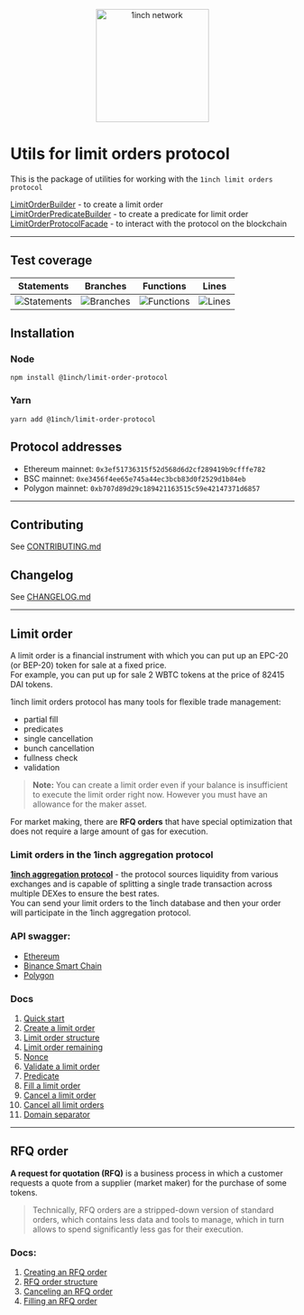 <p align="center">
  <img src="https://app.1inch.io/assets/images/logo.svg" width="200" alt="1inch network" />
</p>

# Utils for limit orders protocol

This is the package of utilities for working with the `1inch limit orders protocol`

[LimitOrderBuilder](https://github.com/1inch/limit-order-protocol-utils/blob/master/src/limit-order.builder.ts) - to create a limit order  
[LimitOrderPredicateBuilder](https://github.com/1inch/limit-order-protocol-utils/blob/master/src/limit-order-predicate.builder.ts) - to create a predicate for limit order  
[LimitOrderProtocolFacade](https://github.com/1inch/limit-order-protocol-utils/blob/master/src/limit-order-protocol.facade.ts) - to interact with the protocol on the blockchain

---

## Test coverage

| Statements                                                                    | Branches                                                                    | Functions                                                                    | Lines                                                                    |
| ----------------------------------------------------------------------------- | --------------------------------------------------------------------------- | ---------------------------------------------------------------------------- | ------------------------------------------------------------------------ |
| ![Statements](https://img.shields.io/badge/Coverage-96.85%25-brightgreen.svg) | ![Branches](https://img.shields.io/badge/Coverage-93.15%25-brightgreen.svg) | ![Functions](https://img.shields.io/badge/Coverage-96.08%25-brightgreen.svg) | ![Lines](https://img.shields.io/badge/Coverage-96.85%25-brightgreen.svg) |

## Installation

### Node

```
npm install @1inch/limit-order-protocol
```

### Yarn

```
yarn add @1inch/limit-order-protocol
```

## Protocol addresses

-   Ethereum mainnet: `0x3ef51736315f52d568d6d2cf289419b9cfffe782`
-   BSC mainnet: `0xe3456f4ee65e745a44ec3bcb83d0f2529d1b84eb`
-   Polygon mainnet: `0xb707d89d29c189421163515c59e42147371d6857`

---

## Contributing

See [CONTRIBUTING.md](https://github.com/1inch/limit-order-protocol-utils/blob/master/CONTRIBUTING.md)

## Changelog

See [CHANGELOG.md](https://github.com/1inch/limit-order-protocol-utils/blob/master/CHANGELOG.md)

---

## Limit order

A limit order is a financial instrument with which you can put up an EPC-20 (or BEP-20) token for sale at a fixed price.  
For example, you can put up for sale 2 WBTC tokens at the price of 82415 DAI tokens.

1inch limit orders protocol has many tools for flexible trade management:

-   partial fill
-   predicates
-   single cancellation
-   bunch cancellation
-   fullness check
-   validation

> **Note:** You can create a limit order even if your balance is insufficient to execute the limit order right now. However you must have an allowance for the maker asset.

For market making, there are **RFQ orders** that have special optimization that does not require a large amount of gas for execution.

### Limit orders in the 1inch aggregation protocol

[**1inch aggregation protocol**](https://1inch.io/aggregation-protocol/) - the protocol sources liquidity from various exchanges and is capable of splitting a single trade transaction across multiple DEXes to ensure the best rates.  
You can send your limit orders to the 1inch database and then your order will participate in the 1inch aggregation protocol.

### API swagger:

-   [Ethereum](https://limit-orders.1inch.exchange/swagger/ethereum/)
-   [Binance Smart Chain](https://limit-orders.1inch.exchange/swagger/binance/)
-   [Polygon](https://limit-orders.1inch.exchange/swagger/polygon/)

### Docs

1. [Quick start](https://github.com/1inch/limit-order-protocol-utils/blob/master/docs/quick-start.md)
2. [Create a limit order](https://github.com/1inch/limit-order-protocol-utils/blob/master/docs/create-limit-order.md)
3. [Limit order structure](https://github.com/1inch/limit-order-protocol-utils/blob/master/docs/limit-order-structure.md)
4. [Limit order remaining](https://github.com/1inch/limit-order-protocol-utils/blob/master/docs/remaining.md)
5. [Nonce](https://github.com/1inch/limit-order-protocol-utils/blob/master/docs/nonce.md)
6. [Validate a limit order](https://github.com/1inch/limit-order-protocol-utils/blob/master/docs/validate-limit-order.md)
7. [Predicate](https://github.com/1inch/limit-order-protocol-utils/blob/master/docs/predicate.md)
8. [Fill a limit order](https://github.com/1inch/limit-order-protocol-utils/blob/master/docs/fill-limit-order.md)
9. [Cancel a limit order](https://github.com/1inch/limit-order-protocol-utils/blob/master/docs/cancel-limit-order.md)
10. [Cancel all limit orders](https://github.com/1inch/limit-order-protocol-utils/blob/master/docs/cancel-all-limit-orders.md)
11. [Domain separator](https://github.com/1inch/limit-order-protocol-utils/blob/master/docs/domain-separator.md)

---

## RFQ order

**A request for quotation (RFQ)** is a business process in which a customer requests a quote from a supplier (market maker) for the purchase of some tokens.

> Technically, RFQ orders are a stripped-down version of standard orders, which contains less data and tools to manage, which in turn allows to spend significantly less gas for their execution.

### Docs:

1. [Creating an RFQ order](https://github.com/1inch/limit-order-protocol-utils/blob/master/docs/create-limit-order-rfq.md)
2. [RFQ order structure](https://github.com/1inch/limit-order-protocol-utils/blob/master/docs/limit-order-rfq-structure.md)
3. [Canceling an RFQ order](https://github.com/1inch/limit-order-protocol-utils/blob/master/docs/cancel-limit-order-rfq.md)
4. [Filling an RFQ order](https://github.com/1inch/limit-order-protocol-utils/blob/master/docs/fill-limit-order-rfq.md)
